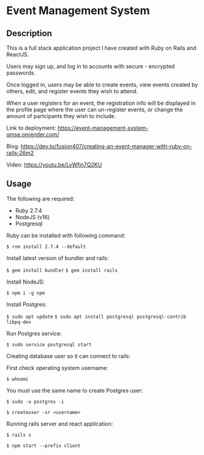 # Event Management System

## Description
This is a full stack application project I have created with Ruby on Rails and ReactJS.

Users may sign up, and log in to accounts with secure - encrypted passwords.

Once logged in, users may be able to create events, view events created by others, edit, and register events they wish to attend.

When a user registers for an event, the registration info will be displayed in the profile page where the user can un-register events, or change the amount of partcipants they wish to include.

Link to deployment: 
https://event-management-system-qmse.onrender.com/

Blog:
https://dev.to/fusion407/creating-an-event-manager-with-ruby-on-rails-26m2

Video:
https://youtu.be/LvWfjn7Q2KU

## Usage

The following are required:

- Ruby 2.7.4
- NodeJS (v16)
- Postgresql

Ruby can be installed with following command:

```$ rvm install 2.7.4 --default```

Install latest version of bundler and rails:

```$ gem install bundler```
```$ gem install rails```

Install NodeJS:

```$ npm i -g npm```

Install Postgres:

```$ sudo apt update```
```$ sudo apt install postgresql postgresql-contrib libpq-dev```

Run Postgres service:

```$ sudo service postgresql start```

Creating database user so it can connect to rails:

First check operating system username:

```$ whoami```

You must use the same name to create Postgres user:

```$ sudo -u postgres -i```

```$ createuser -sr <username>```

Running rails server and react application:

```$ rails s```

```$ npm start --prefix client```

